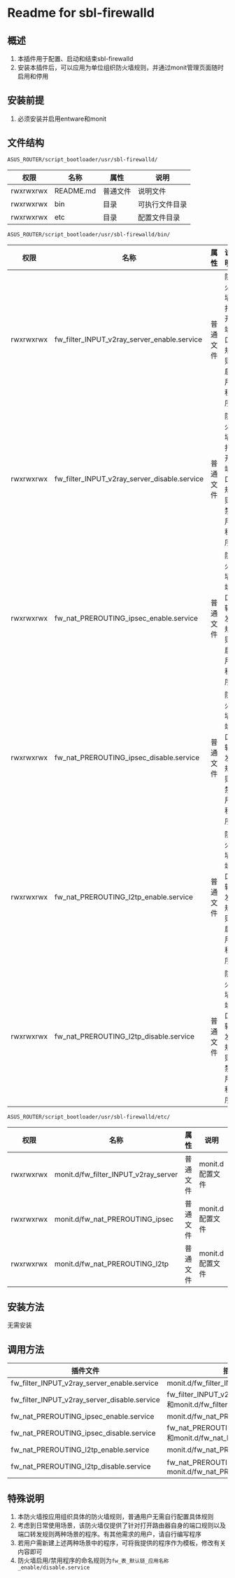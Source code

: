 # Readme for sbl-firewalld

## 概述

1. 本插件用于配置、启动和结束sbl-firewalld
2. 安装本插件后，可以应用为单位组织防火墙规则，并通过monit管理页面随时启用和停用

## 安装前提

1. 必须安装并启用entware和monit

## 文件结构

`ASUS_ROUTER/script_bootloader/usr/sbl-firewalld/`

| 权限      | 名称      | 属性     | 说明           |
| --------- | --------- | -------- | -------------- |
| rwxrwxrwx | README.md | 普通文件 | 说明文件       |
| rwxrwxrwx | bin       | 目录     | 可执行文件目录 |
| rwxrwxrwx | etc       | 目录     | 配置文件目录 |

`ASUS_ROUTER/script_bootloader/usr/sbl-firewalld/bin/`

| 权限      | 名称                                | 属性     | 说明               |
| --------- | ---------------------------------   | -------- | ------------------ |
| rwxrwxrwx | fw_filter_INPUT_v2ray_server_enable.service  | 普通文件 | 防火墙打开端口规则启用程序 |
| rwxrwxrwx | fw_filter_INPUT_v2ray_server_disable.service | 普通文件 | 防火墙打开端口规则禁用程序 |
| rwxrwxrwx | fw_nat_PREROUTING_ipsec_enable.service  | 普通文件 | 防火墙端口转发规则启用程序 |
| rwxrwxrwx | fw_nat_PREROUTING_ipsec_disable.service | 普通文件 | 防火墙端口转发规则禁用程序 |
| rwxrwxrwx | fw_nat_PREROUTING_l2tp_enable.service  | 普通文件 | 防火墙端口转发规则启用程序 |
| rwxrwxrwx | fw_nat_PREROUTING_l2tp_disable.service | 普通文件 | 防火墙端口转发规则禁用程序 |

`ASUS_ROUTER/script_bootloader/usr/sbl-firewalld/etc/`

| 权限      | 名称         | 属性     | 说明         |
| --------- | ------------ | -------- | ------------ |
| rwxrwxrwx | monit.d/fw_filter_INPUT_v2ray_server | 普通文件 | monit.d配置文件 |
| rwxrwxrwx | monit.d/fw_nat_PREROUTING_ipsec | 普通文件 | monit.d配置文件 |
| rwxrwxrwx | monit.d/fw_nat_PREROUTING_l2tp | 普通文件 | monit.d配置文件 |

## 安装方法

无需安装

## 调用方法

| 插件文件                          | 插件调用者                   |
| --------------------------------- | ---------------------------- |
| fw_filter_INPUT_v2ray_server_enable.service  | monit.d/fw_filter_INPUT_v2ray_server |
| fw_filter_INPUT_v2ray_server_disable.service | fw_filter_INPUT_v2ray_server_enable.service和monit.d/fw_filter_INPUT_v2ray_server |
| fw_nat_PREROUTING_ipsec_enable.service  | monit.d/fw_nat_PREROUTING_ipsec |
| fw_nat_PREROUTING_ipsec_disable.service | fw_nat_PREROUTING_ipsec_enable.service和monit.d/fw_nat_PREROUTING_ipsec |
| fw_nat_PREROUTING_l2tp_enable.service  | monit.d/fw_nat_PREROUTING_l2tp |
| fw_nat_PREROUTING_l2tp_disable.service | fw_nat_PREROUTING_l2tp_enable.service和monit.d/fw_nat_PREROUTING_l2tp |

## 特殊说明

1. 本防火墙按应用组织具体的防火墙规则，普通用户无需自行配置具体规则
2. 考虑到日常使用场景，该防火墙仅提供了针对打开路由器自身的端口规则以及端口转发规则两种场景的程序。有其他需求的用户，请自行编写程序
3. 若用户需新建上述两种场景中的程序，可将我提供的程序作为模板，修改有关内容即可
4. 防火墙启用/禁用程序的命名规则为`fw_表_默认链_应用名称_enable/disable.service`